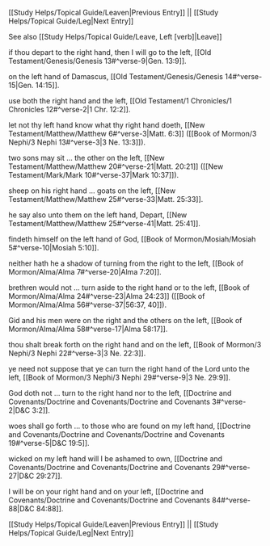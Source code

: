 [[Study Helps/Topical Guide/Leaven|Previous Entry]]  ||  [[Study Helps/Topical Guide/Leg|Next Entry]]

 See also [[Study Helps/Topical Guide/Leave, Left [verb]|Leave]]

 if thou depart to the right hand, then I will go to the left, [[Old Testament/Genesis/Genesis 13#^verse-9|Gen. 13:9]].

 on the left hand of Damascus, [[Old Testament/Genesis/Genesis 14#^verse-15|Gen. 14:15]].

 use both the right hand and the left, [[Old Testament/1 Chronicles/1 Chronicles 12#^verse-2|1 Chr. 12:2]].

 let not thy left hand know what thy right hand doeth, [[New Testament/Matthew/Matthew 6#^verse-3|Matt. 6:3]] ([[Book of Mormon/3 Nephi/3 Nephi 13#^verse-3|3 Ne. 13:3]]).

 two sons may sit ... the other on the left, [[New Testament/Matthew/Matthew 20#^verse-21|Matt. 20:21]] ([[New Testament/Mark/Mark 10#^verse-37|Mark 10:37]]).

 sheep on his right hand ... goats on the left, [[New Testament/Matthew/Matthew 25#^verse-33|Matt. 25:33]].

 he say also unto them on the left hand, Depart, [[New Testament/Matthew/Matthew 25#^verse-41|Matt. 25:41]].

 findeth himself on the left hand of God, [[Book of Mormon/Mosiah/Mosiah 5#^verse-10|Mosiah 5:10]].

 neither hath he a shadow of turning from the right to the left, [[Book of Mormon/Alma/Alma 7#^verse-20|Alma 7:20]].

 brethren would not ... turn aside to the right hand or to the left, [[Book of Mormon/Alma/Alma 24#^verse-23|Alma 24:23]] ([[Book of Mormon/Alma/Alma 56#^verse-37|56:37, 40]]).

 Gid and his men were on the right and the others on the left, [[Book of Mormon/Alma/Alma 58#^verse-17|Alma 58:17]].

 thou shalt break forth on the right hand and on the left, [[Book of Mormon/3 Nephi/3 Nephi 22#^verse-3|3 Ne. 22:3]].

 ye need not suppose that ye can turn the right hand of the Lord unto the left, [[Book of Mormon/3 Nephi/3 Nephi 29#^verse-9|3 Ne. 29:9]].

 God doth not ... turn to the right hand nor to the left, [[Doctrine and Covenants/Doctrine and Covenants/Doctrine and Covenants 3#^verse-2|D&C 3:2]].

 woes shall go forth ... to those who are found on my left hand, [[Doctrine and Covenants/Doctrine and Covenants/Doctrine and Covenants 19#^verse-5|D&C 19:5]].

 wicked on my left hand will I be ashamed to own, [[Doctrine and Covenants/Doctrine and Covenants/Doctrine and Covenants 29#^verse-27|D&C 29:27]].

 I will be on your right hand and on your left, [[Doctrine and Covenants/Doctrine and Covenants/Doctrine and Covenants 84#^verse-88|D&C 84:88]].

[[Study Helps/Topical Guide/Leaven|Previous Entry]]  ||  [[Study Helps/Topical Guide/Leg|Next Entry]]